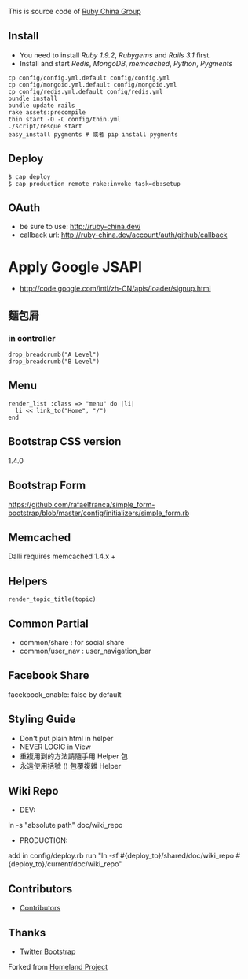 This is source code of [Ruby China Group](http://ruby-china.org)

## Install

  * You need to install *Ruby 1.9.2*, *Rubygems* and *Rails 3.1* first.
  * Install and start *Redis*, *MongoDB*, *memcached*, *Python*, *Pygments*

  ```
  cp config/config.yml.default config/config.yml
  cp config/mongoid.yml.default config/mongoid.yml
  cp config/redis.yml.default config/redis.yml
  bundle install
  bundle update rails
  rake assets:precompile
  thin start -O -C config/thin.yml
  ./script/resque start
  easy_install pygments # 或者 pip install pygments
  ```

## Deploy

    $ cap deploy
    $ cap production remote_rake:invoke task=db:setup

## OAuth

* be sure to use: http://ruby-china.dev/
* callback url: http://ruby-china.dev/account/auth/github/callback

# Apply Google JSAPI

* http://code.google.com/intl/zh-CN/apis/loader/signup.html

## 麵包屑

### in controller

    drop_breadcrumb("A Level")
    drop_breadcrumb("B Level")

## Menu

    render_list :class => "menu" do |li|
      li << link_to("Home", "/")
    end

## Bootstrap CSS version

1.4.0

## Bootstrap Form

<https://github.com/rafaelfranca/simple_form-bootstrap/blob/master/config/initializers/simple_form.rb>

## Memcached

Dalli requires memcached 1.4.x +

## Helpers

    render_topic_title(topic)

## Common Partial

* common/share : for social share
* common/user\_nav : user\_navigation_bar

## Facebook Share

facekbook_enable: false by default

## Styling Guide

* Don't put plain html in helper
* NEVER LOGIC in View
* 重複用到的方法請隨手用 Helper 包
* 永遠使用括號 () 包覆複雜 Helper

## Wiki Repo

* DEV:

ln -s "absolute path" doc/wiki_repo

* PRODUCTION:

add in config/deploy.rb
  run "ln -sf #{deploy_to}/shared/doc/wiki_repo #{deploy_to}/current/doc/wiki_repo"

## Contributors

* [Contributors](https://github.com/huacnlee/ruby-china/contributors)

## Thanks

* [Twitter Bootstrap](https://twitter.github.com/bootstrap)

Forked from [Homeland Project](https://github.com/huacnlee/homeland)
